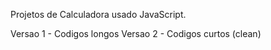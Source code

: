 Projetos de Calculadora usado JavaScript.

Versao 1 - Codigos longos
Versao 2 - Codigos curtos (clean)